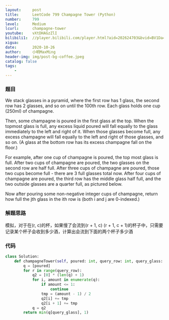 ```yaml
---
layout:     post
title:      LeetCode 799 Champagne Tower (Python)
number:     799
level:      Medium
lcurl:      champagne-tower
youtube:    vXtDHAGzZlI
bilibili1:  //player.bilibili.com/player.html?aid=202624703&bvid=BV1Da411A7u5&cid=249701840&page=1
xigua:      
date:       2020-10-26
author:     小明MaxMing
header-img: img/post-bg-coffee.jpeg
catalog: false
tags:
    - 
---
```


### 题目

We stack glasses in a pyramid, where the first row has 1 glass, the second row has 2 glasses, and so on until the 100th row.  Each glass holds one cup (250ml) of champagne.

Then, some champagne is poured in the first glass at the top.  When the topmost glass is full, any excess liquid poured will fall equally to the glass immediately to the left and right of it.  When those glasses become full, any excess champagne will fall equally to the left and right of those glasses, and so on.  (A glass at the bottom row has its excess champagne fall on the floor.)

For example, after one cup of champagne is poured, the top most glass is full.  After two cups of champagne are poured, the two glasses on the second row are half full.  After three cups of champagne are poured, those two cups become full - there are 3 full glasses total now.  After four cups of champagne are poured, the third row has the middle glass half full, and the two outside glasses are a quarter full, as pictured below.

Now after pouring some non-negative integer cups of champagne, return how full the jth glass in the ith row is (both i and j are 0-indexed.)

### 解题思路

模拟，对于在(r, c)的杯，如果慢了会流到(r + 1, c) (r + 1, c + 1)的杯子中，只需要记录某个杯子会收到多少酒，计算出会流到下面的两个杯子多少酒

### 代码
```python
class Solution:
    def champagneTower(self, poured: int, query_row: int, query_glass: int) -> float:
        q = [poured]
        for r in range(query_row):
            q2 = [0] * (len(q) + 1)
            for i, amount in enumerate(q):
                if amount <= 1:
                    continue
                tmp = (amount - 1) / 2
                q2[i] += tmp
                q2[i + 1] += tmp
            q = q2
        return min(q[query_glass], 1)
```
